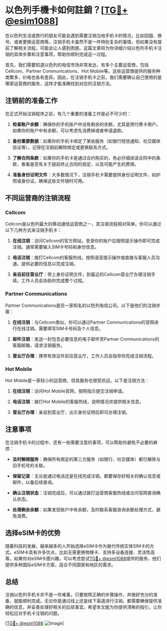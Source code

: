 # 以色列手機卡如何註銷？[[TG💪+ @esim1088](https://t.me/s/esim1088)]

在以色列生活或旅行的朋友可能会遇到需要注销当地手机卡的情况，比如回国、换号、或者更换运营商等。注销手机卡虽然不是一件特别复杂的事情，但如果没有提前了解相关流程，可能会让人感到困惑。这篇文章将为你详细介绍以色列手机卡注销的具体步骤和注意事项，帮助你顺利完成这一过程。

首先，我们需要知道以色列的电信市场非常发达，有多个主要运营商，包括Cellcom、Partner Communications、Hot Mobile等。这些运营商提供的服务种类繁多，价格也各有差异。因此，在注销手机卡之前，我们需要确认自己使用的是哪家运营商的服务，这样才能准确找到对应的注销方法。

## 注销前的准备工作

在正式开始注销程序之前，有几个重要的准备工作是必不可少的：

1. **检查账户余额**：确保你的手机账户中没有剩余的余额，尤其是预付费卡用户。如果你的账户中有余额，可以考虑先消费掉或者申请退款。

2. **备份重要数据**：如果你的手机卡绑定了某些服务（如银行短信通知、社交媒体验证等），记得在注销前解除绑定或更换联系方式。

3. **了解合同条款**：如果你的手机卡是通过合约购买的，务必仔细阅读合同中的条款，看看是否有关于提前终止合同的规定，以及可能产生的费用。

4. **准备身份证明文件**：大多数情况下，注销手机卡需要提供身份证明文件，如护照或身份证。确保这些文件随时可用。

## 不同运营商的注销流程

### Cellcom

Cellcom是以色列最大的移动通信运营商之一，其注销流程相对简单。你可以通过以下几种方式来注销手机卡：

1. **在线注销**：访问Cellcom的官方网站，登录你的账户后按照提示操作即可完成注销。通常需要输入SIM卡号码和身份信息。

2. **电话注销**：拨打Cellcom的客服热线，按照语音提示操作或直接与客服人员沟通，提供必要的信息以完成注销。

3. **亲自前往营业厅**：带上身份证明文件，到最近的Cellcom营业厅办理注销手续。工作人员会协助你完成整个过程。

### Partner Communications

Partner Communications是另一家知名的以色列电信公司。以下是他们的注销步骤：

1. **在线注销**：与Cellcom类似，你可以通过Partner Communications的官网进行在线注销。需要填写SIM卡号码及个人信息。

2. **邮件注销**：发送一封包含必要信息的电子邮件至Partner Communications的客服邮箱，请求注销服务。

3. **营业厅办理**：携带有效证件前往营业厅，工作人员会指导你完成注销流程。

### Hot Mobile

Hot Mobile是一家较小的运营商，但其服务也很受欢迎。以下是注销方法：

1. **在线注销**：访问Hot Mobile官网，按照指示提交注销申请。

2. **电话注销**：拨打Hot Mobile的客服热线，说明情况并提供相关信息。

3. **营业厅办理**：亲自到营业厅，出示身份证明后即可办理注销。

## 注意事项

在注销手机卡的过程中，还有一些需要注意的事项，可以帮助你避免不必要的麻烦：

- **及时解绑服务**：确保所有绑定的第三方服务（如银行、社交媒体）都已解除与旧手机号的关联。

- **保留记录**：无论是通过电话还是在线完成注销，都要保存好相关的确认信息或邮件，以备后续查询。

- **确认注销状态**：注销完成后，可以通过拨打运营商客服热线或访问官网查询确认状态。

- **处理剩余余额**：如果发现账户中有余额，及时联系客服咨询余额处理方式，避免浪费。

## 选择eSIM卡的优势

随着科技的发展，越来越多的人开始选择eSIM卡作为替代传统实体SIM卡的方式。eSIM卡具有许多优点，比如无需更换物理卡、支持多设备连接、灵活性高等。如果你对eSIM卡感兴趣，可以考虑尝试[TG💪+ @esim1088](https://t.me/s/esim1088)提供的服务，他们提供多种国际eSIM卡方案，适合不同国家和地区的需求。

## 总结

注销以色列手机卡并不是一件难事，只要按照正确的步骤操作，并做好充分的准备，就能顺利完成。无论你是通过线上还是线下渠道进行注销，都需要确保提供准确的信息，并妥善处理好相关的后续事宜。希望本文能为你提供清晰的指引，让你轻松应对手机卡注销的问题。

[[TG💪+ @esim1088](https://t.me/s/esim1088) ![Image](https://i.postimg.cc/4NQfJmqS/Snipaste-2025-05-13-00-14-12.png)]